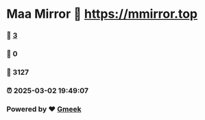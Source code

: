 # Maa Mirror :link: https://mmirror.top 
### :page_facing_up: [3](https://mmirror.top/tag.html) 
### :speech_balloon: 0 
### :hibiscus: 3127 
### :alarm_clock: 2025-03-02 19:49:07 
### Powered by :heart: [Gmeek](https://github.com/Meekdai/Gmeek)
